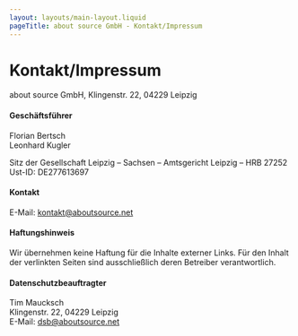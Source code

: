 ```yaml
---
layout: layouts/main-layout.liquid
pageTitle: about source GmbH - Kontakt/Impressum
---
```


# Kontakt/Impressum

about source GmbH, Klingenstr. 22, 04229 Leipzig

#### Geschäftsführer

Florian Bertsch\
Leonhard Kugler

Sitz der Gesellschaft Leipzig – Sachsen – Amtsgericht Leipzig – HRB 27252 Ust-ID: DE277613697

#### Kontakt

E-Mail: <a href="mailto:kontakt@aboutsource.net">kontakt@aboutsource.net</a>

#### Haftungshinweis

Wir übernehmen keine Haftung für die Inhalte externer Links. Für den Inhalt der verlinkten Seiten sind ausschließlich deren Betreiber verantwortlich.

#### Datenschutzbeauftragter

Tim Maucksch\
Klingenstr. 22, 04229 Leipzig\
E-Mail: <a href="mailto:dsb@aboutsource.net">dsb@aboutsource.net</a>

